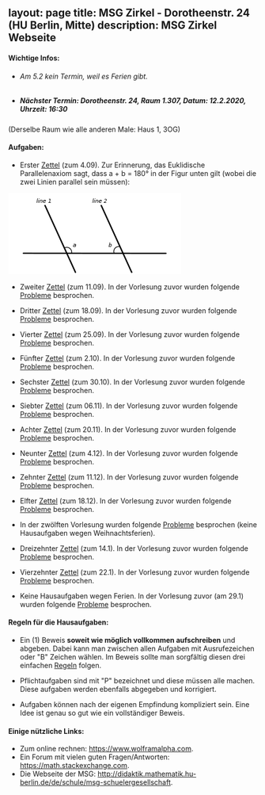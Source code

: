 
layout: page
title: MSG Zirkel - Dorotheenstr. 24 (HU Berlin, Mitte)
description: MSG Zirkel Webseite
---


#### Wichtige Infos:

 - ###### Am 5.2 kein Termin, weil es Ferien gibt. 

 - ##### Nächster Termin: Dorotheenstr. 24, Raum 1.307, Datum: 12.2.2020, Uhrzeit: 16:30 

(Derselbe Raum wie alle anderen Male: Haus 1, 3OG)

#### Aufgaben:

 - Erster <a href="../aufgaben/Aufgabe_1.pdf">Zettel</a> (zum 4.09). Zur
   Erinnerung, das Euklidische Parallelenaxiom sagt, dass a + b = 180° in der
Figur unten gilt (wobei die zwei Linien parallel sein müssen):
<img src="Parallel_Postulate.png" alt="Parallelenaxiom">

 - Zweiter <a href="../aufgaben/Aufgabe_2_2.pdf">Zettel</a> (zum 11.09). In der
   Vorlesung zuvor wurden folgende <a href="../aufgaben/Aufgabe_2_1.pdf">Probleme</a> besprochen.

 - Dritter <a href="../aufgaben/Aufgabe_3_2.pdf">Zettel</a> (zum 18.09). In der
   Vorlesung zuvor wurden folgende <a href="../aufgaben/Aufgabe_3_1.pdf">Probleme</a> besprochen.

 - Vierter <a href="../aufgaben/ufgabe_4_2.pdf">Zettel</a> (zum 25.09). In der
   Vorlesung zuvor wurden folgende <a href="../aufgaben/Aufgabe_4_1.pdf">Probleme</a> besprochen.

 - Fünfter <a href="../aufgaben/Aufgabe_5_2.pdf">Zettel</a> (zum 2.10). In der
   Vorlesung zuvor wurden folgende <a href="../aufgaben/Aufgabe_5_1.pdf">Probleme</a> besprochen.

 - Sechster <a href="../aufgaben/Aufgabe_6_2.pdf">Zettel</a> (zum 30.10). In der
   Vorlesung zuvor wurden folgende <a href="../aufgaben/Aufgabe_6_1.pdf">Probleme</a> besprochen.

 - Siebter <a href="../aufgaben/Aufgabe_7_2.pdf">Zettel</a> (zum 06.11). In der
   Vorlesung zuvor wurden folgende <a href="../aufgaben/Aufgabe_7_1.pdf">Probleme</a> besprochen.

 - Achter <a href="../aufgaben/Aufgabe_8_2.pdf">Zettel</a> (zum 20.11). In der
   Vorlesung zuvor wurden folgende <a href="../aufgaben/Aufgabe_8_1.pdf">Probleme</a> besprochen.

 - Neunter <a href="../aufgaben/Aufgabe_9_2.pdf">Zettel</a> (zum 4.12). In der
   Vorlesung zuvor wurden folgende <a href="../aufgaben/Aufgabe_9_1.pdf">Probleme</a> besprochen.

 - Zehnter <a href="../aufgaben/Aufgabe_10_2.pdf">Zettel</a> (zum 11.12). In der
   Vorlesung zuvor wurden folgende <a href="../aufgaben/Aufgabe_10_1.pdf">Probleme</a> besprochen.

 - Elfter <a href="../aufgaben/Aufgabe_11_2.pdf">Zettel</a> (zum 18.12). In der
   Vorlesung zuvor wurden folgende <a href="../aufgaben/Aufgabe_11_1.pdf">Probleme</a> besprochen.

 - In der zwölften Vorlesung wurden folgende <a href="../aufgaben/Aufgabe_13_1.pdf">Probleme</a> besprochen (keine Hausaufgaben wegen Weihnachtsferien).

 - Dreizehnter <a href="../aufgaben/Aufgabe_13_2.pdf">Zettel</a> (zum 14.1). In der
   Vorlesung zuvor wurden folgende <a href="../aufgaben/Aufgabe_13_1.pdf">Probleme</a> besprochen.

 - Vierzehnter <a href="../aufgaben/Aufgabe_14_2.pdf">Zettel</a> (zum 22.1). In der
   Vorlesung zuvor wurden folgende <a href="../aufgaben/Aufgabe_14_1.pdf">Probleme</a> besprochen.

 - Keine Hausaufgaben wegen Ferien. In der
   Vorlesung zuvor (am 29.1) wurden folgende <a href="../aufgaben/Aufgabe_15_1.pdf">Probleme</a> besprochen.


#### Regeln für die Hausaufgaben:

 - Ein (1) Beweis **soweit wie möglich vollkommen aufschreiben** und abgeben. Dabei kann man zwischen allen Aufgaben mit
   Ausrufezeichen oder "B" Zeichen wählen. Im Beweis sollte man sorgfältig diesen drei einfachen <a href="../Mantra.pdf">Regeln</a> folgen.

 - Pflichtaufgaben sind mit "P" bezeichnet und diese müssen alle machen. Diese
   aufgaben werden ebenfalls abgegeben und korrigiert.

 - Aufgaben können nach der eigenen Empfindung kompliziert sein.
   Eine Idee ist genau so gut wie ein vollständiger Beweis.

#### Einige nützliche Links:

 - Zum online rechnen: <https://www.wolframalpha.com>.
 - Ein Forum mit vielen guten Fragen/Antworten: <https://math.stackexchange.com>.
 - Die Webseite der MSG: <http://didaktik.mathematik.hu-berlin.de/de/schule/msg-schuelergesellschaft>.

<!-- Note: this is how to write a comment in HTML. Everything in here won't show up on your webpage.-->

<!--
To increase the size of the title, use fewer # in front of the paper title.
To decrease the size of the title, use more #.
To remove the italics, remove the * before and after the description
To remove the underline from the title, remove the <u> tags (<u> and </u>)
-->
